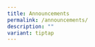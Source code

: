 ```yaml
---
title: Announcements
permalink: /announcements/
description: ""
variant: tiptap
---
```

<p></p>
<p></p>